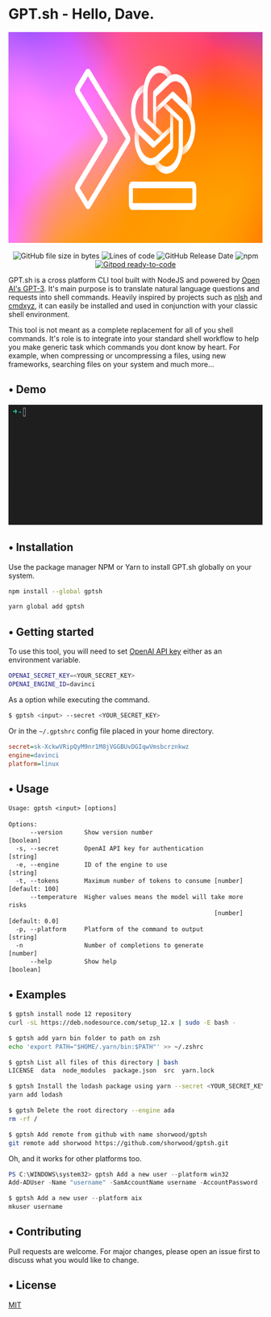 # GPT.sh - Hello, Dave.

<p align="center">
  <a href="https://github.com/shorwood/gptsh">
    <img src="assets/gptsh.png" alt="GPT.sh" width="836" height="418">
  </a>
</p>
  
<p align="center">
  <img src="https://img.shields.io/github/size/shorwood/gptsh" alt="GitHub file size in bytes">
  <img src="https://img.shields.io/tokei/lines/shorwood/gptsh/master" alt="Lines of code">
  <img src="https://img.shields.io/github/release-date/shorwood/gptsh" alt="GitHub Release Date">
  <img src="https://img.shields.io/npm/v/gptsh" alt="npm">
  <a href="https://gitpod.io/#https://github.com/shorwood/gptsh">
    <img src="https://img.shields.io/badge/Gitpod-ready--to--code-blue?logo=gitpod" alt="Gitpod ready-to-code"></a>
</p>


GPT.sh is a cross platform CLI tool built with NodeJS and powered by [Open AI's GPT-3](https://openai.com/). It's main purpose is to translate natural language questions and requests into shell commands. Heavily inspired by projects such as [nlsh](https://vimeo.com/427943407/98fe5258a7) and [cmdxyz](https://cmd.xyz/), it can easily be installed and used in conjunction with your classic shell environment.

This tool is not meant as a complete replacement for all of you shell commands. It's role is to integrate into your standard shell workflow to help you make generic task which commands you dont know by heart. For example, when compressing or uncompressing a files, using new frameworks, searching files on your system and much more...

## • Demo

<p align="center">
  <a href="https://github.com/shorwood/gptsh">
    <img src="assets/gptsh.gif" alt="GPT.sh" width="836" height="238">
  </a>
</p>

## • Installation

Use the package manager NPM or Yarn to install GPT.sh globally on your system.

```bash
npm install --global gptsh
```

```bash
yarn global add gptsh
```

## • Getting started
To use this tool, you will need to set [OpenAI API key](https://beta.openai.com/) either as an environment variable.
```bash
OPENAI_SECRET_KEY=<YOUR_SECRET_KEY>
OPENAI_ENGINE_ID=davinci
```

As a option while executing the command.
```bash
$ gptsh <input> --secret <YOUR_SECRET_KEY>
```

Or in the `~/.gptshrc` config file placed in your home directory.
```ini
secret=sk-XckwVRipQyM9nr1M8jVGGBUvDGIqwVmsbcrznkwz
engine=davinci
platform=linux
```


## • Usage


```
Usage: gptsh <input> [options]

Options:
      --version      Show version number                               [boolean]
  -s, --secret       OpenAI API key for authentication                  [string]
  -e, --engine       ID of the engine to use                            [string]
  -t, --tokens       Maximum number of tokens to consume [number] [default: 100]
      --temperature  Higher values means the model will take more risks
                                                         [number] [default: 0.0]
  -p, --platform     Platform of the command to output                  [string]
  -n                 Number of completions to generate                  [number]
      --help         Show help                                         [boolean]
```

## • Examples
```bash
$ gptsh install node 12 repository
curl -sL https://deb.nodesource.com/setup_12.x | sudo -E bash -
```

```bash
$ gptsh add yarn bin folder to path on zsh
echo 'export PATH="$HOME/.yarn/bin:$PATH"' >> ~/.zshrc
```

```bash
$ gptsh List all files of this directory | bash
LICENSE  data  node_modules  package.json  src  yarn.lock
```

```bash
$ gptsh Install the lodash package using yarn --secret <YOUR_SECRET_KEY>
yarn add lodash
```

```bash
$ gptsh Delete the root directory --engine ada
rm -rf /
```

```bash
$ gptsh Add remote from github with name shorwood/gptsh
git remote add shorwood https://github.com/shorwood/gptsh.git
```

Oh, and it works for other platforms too.
```powershell
PS C:\WINDOWS\system32> gptsh Add a new user --platform win32
Add-ADUser -Name "username" -SamAccountName username -AccountPassword (Read-Host -AsSecureString "Password") -Enabled $true -ChangePasswordAtLogon $false
```

```powershell
$ gptsh Add a new user --platform aix
mkuser username
```

## • Contributing
Pull requests are welcome. For major changes, please open an issue first to discuss what you would like to change.

## • License
[MIT](https://choosealicense.com/licenses/mit/)
